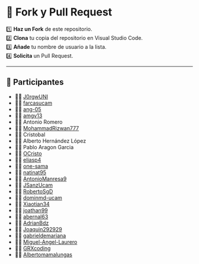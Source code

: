 # 🚀 Fork y Pull Request

1️⃣ **Haz un Fork** de este repositorio.  
2️⃣ **Clona** tu copia del repositorio en Visual Studio Code.  
3️⃣ **Añade** tu nombre de usuario a la lista.  
4️⃣ **Solicita** un Pull Request.  

---

## 👥 Participantes

- 🧑‍💻 [J0rgwUNI](https://github.com/J0rgwUNI)
- 🧑‍💻 [farcasucam](https://github.com/farcasucam)
- 🧑‍💻 [ang-05](https://github.com/ang-05)
- 🧑‍💻 [amgv13](https://github.com/amgv13)
- 🧑‍💻 Antonio Romero
- 🧑‍💻 [MohammadRizwan777](https://github.com/MohammadRizwan777)
- 🧑‍💻 Cristobal
- 🧑‍💻 Alberto Hernández López
- 🧑‍💻 Pablo Aragon Garcia
- 🧑‍💻 [OCristo](https://github.com/OCristo)
- 🧑‍💻 [eliasp4](https://github.com/eliasp4)
- 🧑‍💻 [one-sama](https://github.com/one-sama)
- 🧑‍💻 [natinat95](https://github.com/natinat95)
- 🧑‍💻 [AntonioManresa9](https://github.com/AntonioManresa9)
- 🧑‍💻 [JSanzUcam](https://github.com/JSanzUcam)
- 🧑‍💻 [RobertoSgD](https://github.com/RobertoSgD)
- 🧑‍💻 [dominmd-ucam](https://github.com/dominmd-ucam)
- 🧑‍💻 [Xiaotian34](https://github.com/Xiaotian34)
- 🧑‍💻 [joathan99](https://github.com/joathan99)
- 🧑‍💻 [abernal63](https://github.com/abernal63)
- 🧑‍💻 [AdrianBdz](https://github.com/AdrianBdz)
- 🧑‍💻 [Joaquin292929](https://github.com/Joaquin292929)
- 🧑‍💻 [gabrieldemariana](https://github.com/gabrieldemariana)
- 🧑‍💻 [Miguel-Angel-Laurero](https://github.com/Miguel-Angel-Laurero)
- 🧑‍💻 [GRXcoding](https://github.com/GRXcoding)
- 🧑‍💻 [Albertomamalungas](https://github.com/Albertomamalungas)
